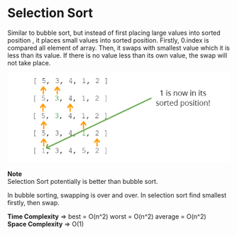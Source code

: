# Selection Sort

Similar to bubble sort, but instead of first placing large values into sorted position , it places small values into sorted position.
Firstly, 0.index is compared all element of array. Then, it swaps with smallest value which it is less than its value. If there is no value less than its own value, the swap will not take place.

![This is an selection sort image](../assets/Images/selection_sort.PNG)

**Note**  
Selection Sort potentially is better than bubble sort.

In bubble sorting, swapping is over and over. In selection sort find smallest firstly, then swap.

**Time Complexity** => best = O(n^2) worst = O(n^2) average = O(n^2)  
**Space Complexity** => O(1)
